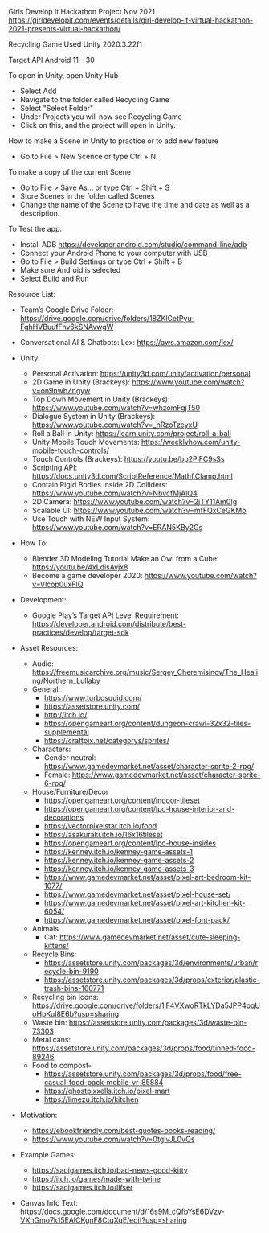 Girls Develop it Hackathon Project 
Nov 2021
https://girldevelopit.com/events/details/girl-develop-it-virtual-hackathon-2021-presents-virtual-hackathon/

Recycling Game
Used Unity 2020.3.22f1

Target API Android 11 - 30


To open in Unity, open Unity Hub
* Select Add 
* Navigate to the folder called Recycling Game
* Select "Select Folder"
* Under Projects you will now see Recycling Game
* Click on this, and the project will open in Unity. 


How to make a Scene in Unity to practice or to add new feature
* Go to File > New Scence or type Ctrl + N.

To make a copy of the current Scene
* Go to File > Save As... or type Ctrl + Shift + S
* Store Scenes in the folder called Scenes
* Change the name of the Scene to have the time and date as well as a description. 

To Test the app.
* Install ADB https://developer.android.com/studio/command-line/adb
* Connect your Android Phone to your computer with USB
* Go to File > Build Settings or type Ctrl + Shift + B
* Make sure Android is selected
* Select Build and Run

Resource List:
* Team’s Google Drive Folder: https://drive.google.com/drive/folders/18ZKlCetPyu-FghHVBuufFnv6kSNAvwgW

* Conversational AI & Chatbots: Lex: https://aws.amazon.com/lex/

* Unity:
  - Personal Activation: https://unity3d.com/unity/activation/personal
  - 2D Game in Unity (Brackeys): https://www.youtube.com/watch?v=on9nwbZngyw
  - Top Down Movement in Unity (Brackeys): https://www.youtube.com/watch?v=whzomFgjT50
  - Dialogue System in Unity (Brackeys): https://www.youtube.com/watch?v=_nRzoTzeyxU
  - Roll a Ball in Unity: https://learn.unity.com/project/roll-a-ball
  - Unity Mobile Touch Movements: https://weeklyhow.com/unity-mobile-touch-controls/
  - Touch Controls (Brackeys): https://youtu.be/bp2PiFC9sSs
  - Scripting API: https://docs.unity3d.com/ScriptReference/Mathf.Clamp.html
  - Contain Rigid Bodies Inside 2D Colliders: https://www.youtube.com/watch?v=NbvcfMjAlQ4
  - 2D Camera: https://www.youtube.com/watch?v=2jTY11Am0Ig
  - Scalable UI: https://www.youtube.com/watch?v=mfFQxCeGKMo
  - Use Touch with NEW Input System: https://www.youtube.com/watch?v=ERAN5KBy2Gs

* How To:
  - Blender 3D Modeling Tutorial Make an Owl from a Cube: https://youtu.be/4xLdisAvjx8
  - Become a game developer 2020: https://www.youtube.com/watch?v=Vlcop0uxFIQ

* Development:
  - Google Play’s Target API Level Requirement: https://developer.android.com/distribute/best-practices/develop/target-sdk

* Asset Resources:
  - Audio: https://freemusicarchive.org/music/Sergey_Cheremisinov/The_Healing/Northern_Lullaby
  - General:
    - https://www.turbosquid.com/
    - https://assetstore.unity.com/
    - http://itch.io/
    - https://opengameart.org/content/dungeon-crawl-32x32-tiles-supplemental
    - https://craftpix.net/categorys/sprites/
  - Characters:
    - Gender neutral: https://www.gamedevmarket.net/asset/character-sprite-2-rpg/
    - Female: https://www.gamedevmarket.net/asset/character-sprite-6-rpg/
  - House/Furniture/Decor
    - https://opengameart.org/content/indoor-tileset
    - https://opengameart.org/content/lpc-house-interior-and-decorations
    - https://vectorpixelstar.itch.io/food
    - https://asakuraki.itch.io/16x16tileset
    - https://opengameart.org/content/lpc-house-insides
    - https://kenney.itch.io/kenney-game-assets-1
    - https://kenney.itch.io/kenney-game-assets-2
    - https://kenney.itch.io/kenney-game-assets-3
    - https://www.gamedevmarket.net/asset/pixel-art-bedroom-kit-1077/
    - https://www.gamedevmarket.net/asset/pixel-house-set/
    - https://www.gamedevmarket.net/asset/pixel-art-kitchen-kit-6054/
    - https://www.gamedevmarket.net/asset/pixel-font-pack/
  - Animals
    - Cat: https://www.gamedevmarket.net/asset/cute-sleeping-kittens/
  - Recycle Bins:
    - https://assetstore.unity.com/packages/3d/environments/urban/recycle-bin-9190
    - https://assetstore.unity.com/packages/3d/props/exterior/plastic-trash-bins-160771
  - Recycling bin icons: https://drive.google.com/drive/folders/1jF4VXwoRTkLYDa5JPP4pqUoHpKuI8E6b?usp=sharing
  - Waste bin: https://assetstore.unity.com/packages/3d/waste-bin-73303
  - Metal cans: https://assetstore.unity.com/packages/3d/props/food/tinned-food-89246
  - Food to compost-
    - https://assetstore.unity.com/packages/3d/props/food/free-casual-food-pack-mobile-vr-85884
    - https://ghostpixxells.itch.io/pixel-mart
    - https://limezu.itch.io/kitchen

* Motivation: 
  - https://ebookfriendly.com/best-quotes-books-reading/
  - https://www.youtube.com/watch?v=0tglvJL0vQs

* Example Games:
  - https://saoigames.itch.io/bad-news-good-kitty
  - https://itch.io/games/made-with-twine
  - https://saoigames.itch.io/lifser

* Canvas Info Text: https://docs.google.com/document/d/16s9M_cQfbYsE6DVzv-VXnGmo7k15EAICKgnF8CtqXqE/edit?usp=sharing

